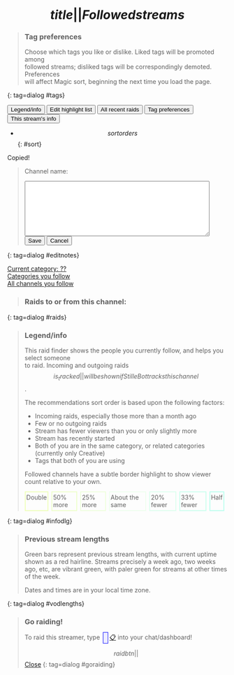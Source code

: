 # $$title||Followed streams$$

> ### Tag preferences
> Choose which tags you like or dislike. Liked tags will be promoted among<br>
> followed streams; disliked tags will be correspondingly demoted. Preferences<br>
> will affect Magic sort, beginning the next time you load the page.
>
> <ul></ul>
{: tag=dialog #tags}

<button id=legend>Legend/info</button> <button id=highlights>Edit highlight list</button>
<button id=allraids>All recent raids</button> <button id=tagprefs>Tag preferences</button>
<button id=mydetails>This stream's info</button>

* $$sortorders$$
{: #sort}

<div id=streams class=sizeborders></div>
<div id=copied>Copied!</div>

> <span id=notes_about_channel>Channel name: </span>
>
> <form method=dialog>
> <textarea rows=8 cols=50></textarea>
> <button value="save">Save</button> <button value="cancel">Cancel</button>
> </form>
{: tag=dialog #editnotes}

<a id=yourcat href="#" target="_blank">Current category: ??</a><br>
<a href="raidfinder?categories" target="_blank">Categories you follow</a><br>
<a href="raidfinder?allfollows" target="_blank">All channels you follow</a>

> ### Raids to or from this channel:
> <ul></ul>
{: tag=dialog #raids}

<style>
#streams {
	display: flex;
	flex-wrap: wrap;
	justify-content: space-around;
}
#streams > div {
	width: 324px; /* the width of the preview image plus border size */
	margin-bottom: 1em;
}
#streams ul {list-style-type: none; margin: 0; padding: 0; flex-grow: 1;}
#streams li:not(.no-indent) {
	padding-left: 2em;
	text-indent: -2em;
}
.avatar {max-width: 40px;}
.inforow {display: flex; overflow-x: clip;}
.inforow .img {flex-grow: 0; padding: 0.25em;}
.streamtitle {font-size: 85%;}
.emote {max-height: 1.25em;}
.tag {
	display: inline-block;
	padding: 0 0.125em; text-indent: 0; /* Override the general text-wrap settings from above */
	background: #ddd;
	margin-right: 0.5em;
	font-size: 80%;
}
.tag.autotag {
	font-style: italic;
}
.tagpref-3 {background-color: #d99; border: 1px solid red;}
.tagpref-2 {background-color: #ecc; border: 1px solid red;}
.tagpref-1 {background-color: #fee; border: 1px solid red;}
.tagpref0 {border: 1px solid transparent;}
.tagpref1 {background-color: #dfd; border: 1px solid green;}
.tagpref2 {background-color: #beb; border: 1px solid green;}
.tagpref3 {background-color: #9d9; border: 1px solid green;}

.tag {border: 1px solid black;} /* Ensure that .tagpref1.tag has a black border not the green one */

#sort::before {content: "Sort: "; margin: 0.5em 1em 0em -1em;}
#sort {
	display: flex;
	list-style-type: none;
}
#sort li {
	cursor: pointer;
	margin: 0.25em;
	padding: 0.25em;
	text-decoration: solid underline;
}
#sort li.current {text-decoration: double underline;}
.uptime {cursor: pointer;}
.raid-incoming {font-weight: bold;}
.raid-incoming,.raid-outgoing {cursor: pointer;}
.notes {margin-right: 0.5em;}
.notes.absent {filter: grayscale(1);}
main {max-width: none!important;} /* Override the normal StilleBot style */

.bcasttype {
	background-color: purple;
	color: white;
	border-radius: 50%;
}

.highlighted {
	background-color: #ffc;
	border: 1px solid #ff0;
}

.sizeborders > div {border: 2px solid transparent;}
.sizeborders > div.much_smaller     {border-color: #bfe;}
.sizeborders > div.smaller          {border-color: #cfe;}
.sizeborders > div.slightly_smaller {border-color: #dfe;}
.sizeborders > div.samesize         {border-color: #efe;}
.sizeborders > div.slightly_larger  {border-color: #efd;}
.sizeborders > div.larger           {border-color: #efc;}
.sizeborders > div.much_larger      {border-color: #efb;}

#viewerlegend {display: flex;}
#viewerlegend div {margin-right: 0.5em; padding: 0.25em 0.125em;}

#vodlengths {width: min-content;}
#vodlengths li {
	width: 500px; /* TODO: Shrink this on narrow screens (but how much?) */
	margin-right: 25px;
}
.is_following {background: #eef;}
.not_following {background: #ddf; border: 1px solid blue;}

.magic-score {
	display: inline-block;
	min-width: 2em;
	text-align: end;
}

#chat_restrictions li {
	background: red;
	color: yellow;
	font-weight: bold;
	padding: 2px 6px;
	margin: 2px 0;
	list-style-type: none;
	width: max-content;
}

.uptime .warning {
	background: yellow;
	margin-right: 0.25em;
}
.uptime .info {
	background: #aaf;
	margin-right: 0.25em;
}
.uptime .allclear {
	background: #a0f0c0;
	margin-right: 0.25em;
}
.uptime .new_frond {
	margin-right: 0.25em;
}

#raid_command {
	background: #eef;
	border: 1px solid blue;
	margin: 0 3px;
	padding: 5px;
}

#streams .annotation {
	font-size: 75%;
	max-width: max-content;
	margin: auto;
	border: 1px solid rebeccapurple;
	background: #e3e3e3;
}
</style>

> ### Legend/info
> This raid finder shows the people you currently follow, and helps you select someone<br>
> to raid. Incoming and outgoing raids $$is_tracked||will be shown if StilleBot tracks this channel$$.
>
> The recommendations sort order is based upon the following factors:
>
> * Incoming raids, especially those more than a month ago
> * Few or no outgoing raids
> * Stream has fewer viewers than you or only slightly more
> * Stream has recently started
> * Both of you are in the same category, or related categories (currently only Creative)
> * Tags that both of you are using
>
> Followed channels have a subtle border highlight to show viewer count relative to your own.
> <div id=viewerlegend class=sizeborders>
> <div class=much_larger>Double</div>
> <div class=larger>50% more</div>
> <div class=slightly_larger>25% more</div>
> <div class=samesize>About the same</div>
> <div class=slightly_smaller>20% fewer</div>
> <div class=smaller>33% fewer</div>
> <div class=much_smaller>Half</div>
> </div>
{: tag=dialog #infodlg}

<!-- break dialogs apart -->

> ### Previous stream lengths
>
> Green bars represent previous stream lengths, with current uptime shown as a red hairline.
> Streams precisely a week ago, two weeks ago, etc, are vibrant green, with paler green for
> streams at other times of the week.
>
> Dates and times are in your local time zone.
>
> <span id=is_following></span>
> <ul id=chat_restrictions></ul>
>
> <ul id=vods></ul>
{: tag=dialog #vodlengths}

<!-- break dialogs apart -->

> ### Go raiding!
>
> To raid this streamer, type <code id=raid_command></code> [📋](:.clipbtn) into your chat/dashboard!
>
> <p id=raidsuccess hidden>Raid successful! Your viewers should now be arriving at your raid target.<br>Don't forget to <b>stop the broadcast</b>!</p>
>
> $$raidbtn||$$ [Close](:.dialog_close)
{: tag=dialog #goraiding}
